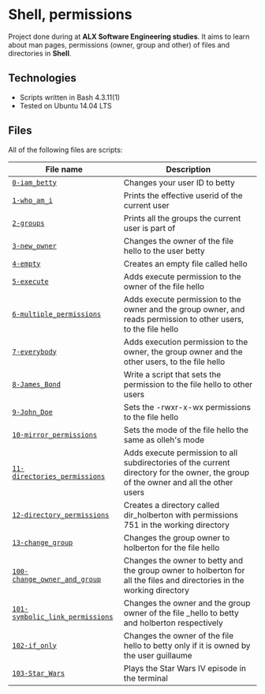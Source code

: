 # Shell, permissions

Project done during at **ALX Software Engineering studies**. It aims to learn about man pages, permissions (owner, group and other) of files and directories in **Shell**.

## Technologies
* Scripts written in Bash 4.3.11(1)
* Tested on Ubuntu 14.04 LTS

## Files
All of the following files are scripts:

| File name | Description |
| ------------ | ----------- |
| [`0-iam_betty`](https://github.com/Yemiluna/alx-system_engineering-devops/blob/main/0x01-shell_permissions/0-iam_betty) | Changes your user ID to betty |
| [`1-who_am_i`](https://github.com/Yemiluna/alx-system_engineering-devops/blob/main/0x01-shell_permissions/1-who_am_i) | Prints the effective userid of the current user |
| [`2-groups`](https://github.com/Yemiluna/alx-system_engineering-devops/blob/main/0x01-shell_permissions/2-groups) | Prints all the groups the current user is part of |
| [`3-new_owner`](https://github.com/Yemiluna/alx-system_engineering-devops/blob/main/0x01-shell_permissions/3-new_owner) | Changes the owner of the file hello to the user betty |
| [`4-empty`](https://github.com/Yemiluna/alx-system_engineering-devops/blob/main/0x01-shell_permissions/4-empty) | Creates an empty file called hello |
| [`5-execute`](https://github.com/Yemiluna/alx-system_engineering-devops/blob/main/0x01-shell_permissions/5-execute) | Adds execute permission to the owner of the file hello |
| [`6-multiple_permissions`](https://github.com/Yemiluna/alx-system_engineering-devops/blob/main/0x01-shell_permissions/6-multiple_permissions) | Adds execute permission to the owner and the group owner, and reads permission to other users, to the file hello |
| [`7-everybody`](https://github.com/Yemiluna/alx-system_engineering-devops/blob/main/0x01-shell_permissions/7-everybody) | Adds execution permission to the owner, the group owner and the other users, to the file hello |
| [`8-James_Bond`](https://github.com/Yemiluna/alx-system_engineering-devops/blob/main/0x01-shell_permissions/8-James_Bond) | Write a script that sets the permission to the file hello to other users |
| [`9-John_Doe`](https://github.com/Yemiluna/alx-system_engineering-devops/blob/main/0x01-shell_permissions/9-John_Doe) | Sets the -rwxr-x-wx permissions to the file hello |
| [`10-mirror_permissions`](https://github.com/Yemiluna/alx-system_engineering-devops/blob/main/0x01-shell_permissions/10-mirror_permissions) | Sets the mode of the file hello the same as olleh's mode |
| [`11-directories_permissions`](https://github.com/Yemiluna/alx-system_engineering-devops/blob/main/0x01-shell_permissions/11-directories_permissions) | Adds execute permission to all subdirectories of the current directory for the owner, the group of the owner and all the other users |
| [`12-directory_permissions`](https://github.com/Yemiluna/alx-system_engineering-devops/blob/main/0x01-shell_permissions/12-directory_permissions) | Creates a directory called dir_holberton with permissions 751 in the working directory |
| [`13-change_group`](https://github.com/Yemiluna/alx-system_engineering-devops/blob/main/0x01-shell_permissions/13-change_group) | Changes the group owner to holberton for the file hello |
| [`100-change_owner_and_group`](https://github.com/Yemiluna/alx-system_engineering-devops/blob/main/0x01-shell_permissions/100-change_owner_and_group) | Changes the owner to betty and the group owner to holberton for all the files and directories in the working directory |
| [`101-symbolic_link_permissions`](https://github.com/Yemiluna/alx-system_engineering-devops/blob/main/0x01-shell_permissions/101-symbolic_link_permissions) | Changes the owner and the group owner of the file _hello to betty and holberton respectively |
| [`102-if_only`](https://github.com/Yemiluna/alx-system_engineering-devops/blob/main/0x01-shell_permissions/102-if_only) | Changes the owner of the file hello to betty only if it is owned by the user guillaume |
| [`103-Star_Wars`](https://github.com/Yemiluna/alx-system_engineering-devops/blob/main/0x00-shell_basics/14-copy_html) | Plays the Star Wars IV episode in the terminal |
